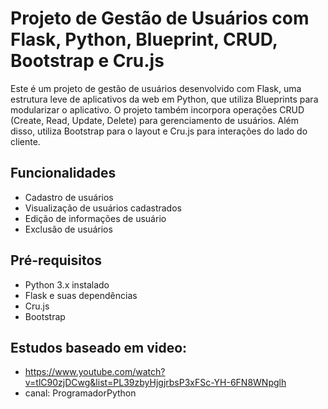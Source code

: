 # Projeto de Gestão de Usuários com Flask, Python, Blueprint, CRUD, Bootstrap e Cru.js

Este é um projeto de gestão de usuários desenvolvido com Flask, uma estrutura leve de aplicativos da web em Python, que utiliza Blueprints para modularizar o aplicativo. O projeto também incorpora operações CRUD (Create, Read, Update, Delete) para gerenciamento de usuários. Além disso, utiliza Bootstrap para o layout e Cru.js para interações do lado do cliente.

## Funcionalidades

- Cadastro de usuários
- Visualização de usuários cadastrados
- Edição de informações de usuário
- Exclusão de usuários

## Pré-requisitos

- Python 3.x instalado
- Flask e suas dependências
- Cru.js
- Bootstrap

## Estudos baseado em video:

- https://www.youtube.com/watch?v=tlC90zjDCwg&list=PL39zbyHjgjrbsP3xFSc-YH-6FN8WNpglh
- canal: ProgramadorPython
